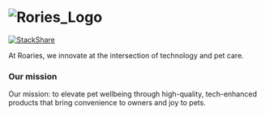 # ![Rories_Logo](https://user-images.githubusercontent.com/620020/185769820-97cfe8b0-69bf-4408-b916-6e1cc209a950.svg)

[![StackShare](http://img.shields.io/badge/tech-stack-0690fa.svg?style=flat)](https://stackshare.io/roaries/roaries)

At Roaries, we innovate at the intersection of technology and pet care.

### Our mission
Our mission: to elevate pet wellbeing through high-quality,
tech-enhanced products that bring convenience to owners and joy to pets.
